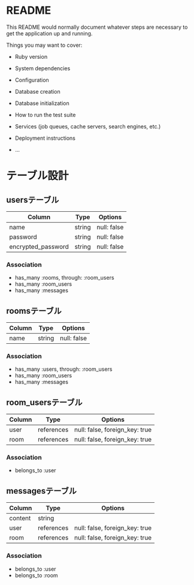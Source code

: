 # README

This README would normally document whatever steps are necessary to get the
application up and running.

Things you may want to cover:

* Ruby version

* System dependencies

* Configuration

* Database creation

* Database initialization

* How to run the test suite

* Services (job queues, cache servers, search engines, etc.)

* Deployment instructions

* ...

# テーブル設計
## usersテーブル
| Column             | Type   | Options     |  
| -----------------  | ------ | ----------- |
| name               | string | null: false |
| password           | string | null: false |
| encrypted_password | string | null: false |

### Association
- has_many :rooms, through: :room_users
- has_many :room_users
- has_many :messages

## roomsテーブル
| Column | Type   | Options     |
| ------ | ------ | ----------- |
| name   | string | null: false |

### Association
- has_many :users, through: :room_users
- has_many :room_users
- has_many :messages

## room_usersテーブル
|  Column | Type       | Options                        |
| ------- | ---------- | ------------------------------ |
| user    | references | null: false, foreign_key: true |
| room    | references | null: false, foreign_key: true |

### Association
- belongs_to :user

## messagesテーブル
|  Column | Type       | Options                        |
| ------- | ---------- | ------------------------------ |
| content | string     |                                |
| user    | references | null: false, foreign_key: true |
| room    | references | null: false, foreign_key: true |

### Association
- belongs_to :user
- belongs_to :room